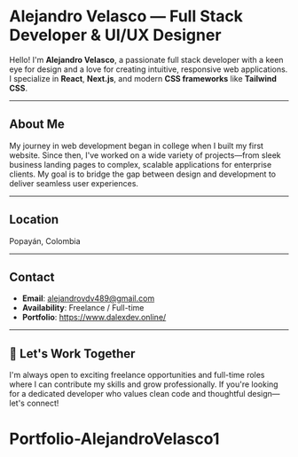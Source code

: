 # Alejandro Velasco — Full Stack Developer & UI/UX Designer

Hello! I'm **Alejandro Velasco**, a passionate full stack developer with a keen eye for design and a love for creating intuitive, responsive web applications. I specialize in **React**, **Next.js**, and modern **CSS frameworks** like **Tailwind CSS**.

---

##  About Me

My journey in web development began in college when I built my first website. Since then, I've worked on a wide variety of projects—from sleek business landing pages to complex, scalable applications for enterprise clients. My goal is to bridge the gap between design and development to deliver seamless user experiences.

---


##  Location

Popayán, Colombia

---

##  Contact

- **Email**: [alejandrovdv489@gmail.com](mailto:alejandrovdv489@gmail.com)
- **Availability**: Freelance / Full-time
- **Portfolio**: https://www.dalexdev.online/

---

## 🚀 Let's Work Together

I'm always open to exciting freelance opportunities and full-time roles where I can contribute my skills and grow professionally. If you're looking for a dedicated developer who values clean code and thoughtful design—let's connect!
# Portfolio-AlejandroVelasco1
